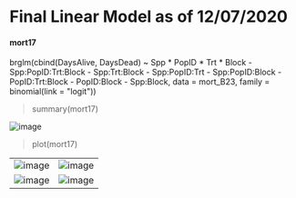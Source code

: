 # Final Linear Model as of 12/07/2020

#### mort17

brglm(cbind(DaysAlive, DaysDead) ~ Spp * PopID * Trt * Block - Spp:PopID:Trt:Block - Spp:Trt:Block - Spp:PopID:Trt - Spp:PopID:Block - PopID:Trt:Block - PopID:Block - Spp:Block, data = mort_B23, family = binomial(link = "logit"))

> summary(mort17)

![image](https://github.com/FfionT/LittorinaThermal2019/blob/master/notebook/notebook_figures/mort17_summary.png)

> plot(mort17)

| | |
|---|---|
| ![image](https://github.com/FfionT/LittorinaThermal2019/blob/master/notebook/notebook_figures/mort17_plot1.png) | ![image](https://github.com/FfionT/LittorinaThermal2019/blob/master/notebook/notebook_figures/mort17_plot2.png) |
| ![image](https://github.com/FfionT/LittorinaThermal2019/blob/master/notebook/notebook_figures/mort17_plot3.png) | ![image](https://github.com/FfionT/LittorinaThermal2019/blob/master/notebook/notebook_figures/mort17_plot4.png) |